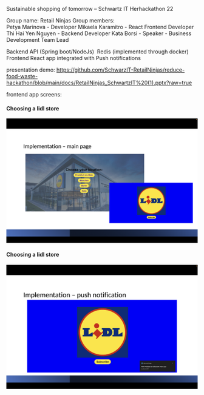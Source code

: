 ﻿Sustainable shopping of tomorrow – Schwartz IT
Herhackathon 22

Group name: 	Retail Ninjas
Group members: 	
Petya Marinova - Developer
Mikaela Karamitro - React Frontend Developer
Thi Hai Yen Nguyen - Backend Developer
Kata Borsi - Speaker - Business Development Team Lead

Backend API (Spring boot/NodeJs) 
Redis (implemented through docker)
Frontend React app integrated with Push notifications

presentation demo: https://github.com/SchwarzIT-RetailNinjas/reduce-food-waste-hackathon/blob/main/docs/RetailNinjas_SchwartzIT%20(1).pptx?raw=true

frontend app screens: 
#### Choosing a lidl store
![choose screen](https://github.com/SchwarzIT-RetailNinjas/reduce-food-waste-hackathon/blob/main/docs/1.png?raw=true)
#### Choosing a lidl store
![choose screen](https://github.com/SchwarzIT-RetailNinjas/reduce-food-waste-hackathon/blob/main/docs/2.png?raw=true)

